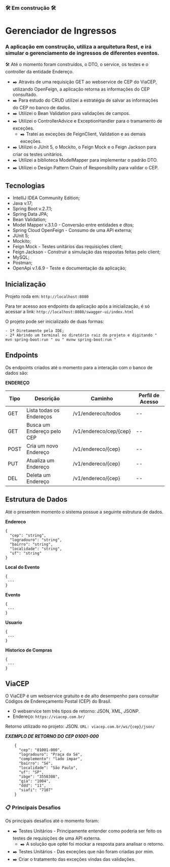 ### 🛠️ Em construção 🛠️ ###

# Gerenciador de Ingressos #

### A aplicação em construção, utiliza a arquitetura Rest, e irá simular o gerenciamento de ingressos de diferentes eventos. ###

🛠️ Até o momento foram construídos, o DTO, o service, os testes e o controller da entidade Endereço.

- ✒️ Através de uma requisição GET ao webservice de CEP do ViaCEP, utilizando OpenFeign, a aplicação retorna as informações do CEP consultado.
- ✒️ Para estudo do CRUD utilizei a estratégia de salvar as informações do CEP no banco de dados.
- ✒️ Utilizei o Bean Validation para validações de campos.
- ✒️ Utilizei o ControllerAdvice e ExceptionHandler para o tramamento de exceções.
  - ✒️ Tratei as exceções de FeignClient, Validation e as demais exceções.   
- ✒️ Utilizei o JUnit 5, o Mockito, o Feign Mock e o Feign Jackson para criar os testes unitários.
- ✒️ Utilizei a biblioteca ModelMapper para implementar o padrão DTO.
- ✒️ Utilizei o Design Pattern Chain of Responsibility para validar o CEP. 

## Tecnologias ## 

- IntelliJ IDEA Community Edition;
- Java v.17;
- Spring Boot v.2.7.1;
- Spring Data JPA;
- Bean Validation;
- Model Mapper v.3.1.0 - Conversão entre entidades e dtos;
- Spring Cloud OpenFeign - Consumo de uma API externa;
- JUnit 5;
- Mockito;
- Feign Mock - Testes unitários das requisições client;
- Feign Jackson - Construir a simulação das respostas feitas pelo client;
- MySQL;
- Postman;
- OpenApi v.1.6.9 - Teste e documentação da aplicação;


## Inicialização ##

Projeto roda em: ``` http://localhost:8080 ```

Para ter acesso aos endpoints da aplicação após a inicialização, é só acessar a link: ``` http://localhost:8080/swagger-ui/index.html ```

O projeto pode ser inicializado de duas formas:

```
- 1ª Diretamente pela IDE;
- 2ª Abrindo um terminal no diretório raiz do projeto e digitando " mvn spring-boot:run " ou " mvnw spring-boot:run "
```

## Endpoints ##

Os endpoints criados até o momento para a interação com o banco de dados são:

**ENDEREÇO**

| Tipo | Descrição | Caminho |	Perfil de Acesso |
| --- | --- | --- | --- |
| GET | Lista todas os Endereços | /v1/endereco/todos | -- |
| GET | Busca um Endereço pelo CEP | /v1/endereco/cep/{cep} | -- |
| POST | Cria um novo Endereço | /v1/endereco/{cep} | -- |
| PUT | Atualiza um Endereço | /v1/endereco/{cep} | -- |
| DEL | Deleta um Endereço | /v1/endereco/{cep} | -- |

## Estrutura de Dados ##

Até o presentem momento o sistema possue a seguinte estrutura de dados.

**Endereco**
```
{
  "cep": "string",
  "logradouro": "string",
  "bairro": "string",
  "localidade": "string",
  "uf": "string"
}
```
**Local do Evento**
```
{
 ---
}
```
**Evento**
```
{
 ---
}
```
**Usuario**
```
{
 ---
}
```
**Historico de Compras**
```
{
 ---
}
```

## ViaCEP ##

O ViaCEP é um webservice gratuito e de alto desempenho para consultar Códigos de Endereçamento Postal (CEP) do Brasil.
  - O webservice tem três tipos de retorno: JSON, XML, JSONP.
  - Endereço: ``` https://viacep.com.br/ ``` 

Retorno utilizado no projeto: JSON. ``` URL: viacep.com.br/ws/{cep}/json/ ```

***EXEMPLO DE RETORNO DO CEP 01001-000***
```
    {
      "cep": "01001-000",
      "logradouro": "Praça da Sé",
      "complemento": "lado ímpar",
      "bairro": "Sé",
      "localidade": "São Paulo",
      "uf": "SP",
      "ibge": "3550308",
      "gia": "1004",
      "ddd": "11",
      "siafi": "7107"
    }
```

### 📋 Principais Desafios ###

Os principais desafios até o momento foram:
  - ✒️ Testes Unitários - Principamente entender como poderia ser feito os testes de requisições de uma API externa.
    - ✒️ A solução que optei foi mockar a resposta para analisar o retorno.
  - ✒️ Testes Unitários - Das exceções que não foram criadas por mim.
  - ✒️ Criar o tratamento das exceções vindas das validações.

